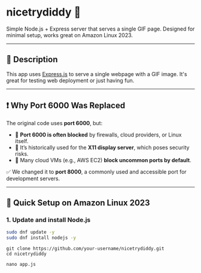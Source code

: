 # nicetrydiddy 👀

Simple Node.js + Express server that serves a single GIF page. Designed for minimal setup, works great on Amazon Linux 2023.

---

## 🧾 Description

This app uses [Express.js](https://expressjs.com/) to serve a single webpage with a GIF image. It's great for testing web deployment or just having fun.

---

## ❗ Why Port 6000 Was Replaced

The original code uses **port 6000**, but:

- 🚫 **Port 6000 is often blocked** by firewalls, cloud providers, or Linux itself.
- 🔐 It’s historically used for the **X11 display server**, which poses security risks.
- 🧱 Many cloud VMs (e.g., AWS EC2) **block uncommon ports by default**.

✅ We changed it to **port 8000**, a commonly used and accessible port for development servers.

---

## 🚀 Quick Setup on Amazon Linux 2023

### 1. Update and install Node.js

```bash
sudo dnf update -y
sudo dnf install nodejs -y
```

```2. Clone or create your project
git clone https://github.com/your-username/nicetrydiddy.git
cd nicetrydiddy
```

```3. Modify app.js to use port 8000
nano app.js
```
